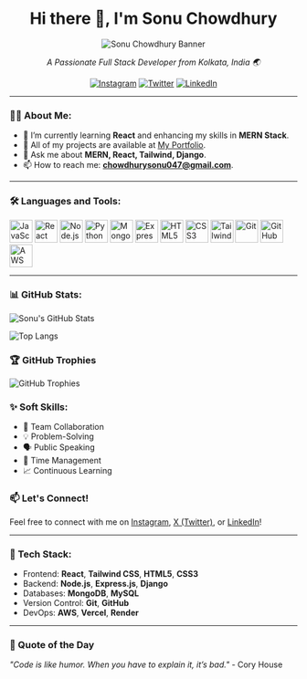 <h1 align="center">Hi there 👋, I'm Sonu Chowdhury</h1>

<p align="center">
  <!-- Replace with your new banner image link -->
  <img src="https://via.placeholder.com/800x200.png?text=Welcome+to+Sonu+Chowdhury's+GitHub+Profile" alt="Sonu Chowdhury Banner" />
</p>

<p align="center">
  <em>A Passionate Full Stack Developer from Kolkata, India 🌏</em>
</p>

<p align="center">
  <a href="https://www.instagram.com/sonuu.chowdhury?igsh=c2RnZWZhdHE1ZXR0"><img src="https://img.shields.io/badge/-Instagram-E4405F?logo=instagram&logoColor=white&style=for-the-badge" alt="Instagram"></a>
  <a href="https://x.com/SonuuChowdhury?t=UY5NknENb2Zz2W8qwGgF5A&s=09"><img src="https://img.shields.io/badge/-X-1DA1F2?logo=Twitter&logoColor=white&style=for-the-badge" alt="Twitter"></a>
  <a href="https://www.linkedin.com/in/sonu-chowdhury-5378612b2?utm_source=share&utm_campaign=share_via&utm_content=profile&utm_medium=android_app"><img src="https://img.shields.io/badge/-LinkedIn-0077B5?logo=linkedin&logoColor=white&style=for-the-badge" alt="LinkedIn"></a>
</p>

---

### 👨‍💻 About Me:
- 🌱 I’m currently learning **React** and enhancing my skills in **MERN Stack**.
- 🚀 All of my projects are available at [My Portfolio](https://portfolio-sonuuchowdhury.vercel.app/).
- 💬 Ask me about **MERN, React, Tailwind, Django**.
- 📫 How to reach me: **chowdhurysonu047@gmail.com**.

---

### 🛠️ Languages and Tools:
<p>
  <img src="https://cdn.jsdelivr.net/gh/devicons/devicon/icons/javascript/javascript-original.svg" alt="JavaScript" width="40" height="40" />
  <img src="https://cdn.jsdelivr.net/gh/devicons/devicon/icons/react/react-original.svg" alt="React" width="40" height="40" />
  <img src="https://cdn.jsdelivr.net/gh/devicons/devicon/icons/nodejs/nodejs-original.svg" alt="Node.js" width="40" height="40" />
  <img src="https://cdn.jsdelivr.net/gh/devicons/devicon/icons/python/python-original.svg" alt="Python" width="40" height="40" />
  <img src="https://cdn.jsdelivr.net/gh/devicons/devicon/icons/mongodb/mongodb-original.svg" alt="MongoDB" width="40" height="40" />
  <img src="https://cdn.jsdelivr.net/gh/devicons/devicon/icons/express/express-original.svg" alt="Express.js" width="40" height="40" />
  <img src="https://cdn.jsdelivr.net/gh/devicons/devicon/icons/html5/html5-original.svg" alt="HTML5" width="40" height="40" />
  <img src="https://cdn.jsdelivr.net/gh/devicons/devicon/icons/css3/css3-original.svg" alt="CSS3" width="40" height="40" />
  <img src="https://cdn.jsdelivr.net/gh/devicons/devicon/icons/tailwindcss/tailwindcss-plain.svg" alt="Tailwind CSS" width="40" height="40" />
  <img src="https://cdn.jsdelivr.net/gh/devicons/devicon/icons/git/git-original.svg" alt="Git" width="40" height="40" />
  <img src="https://cdn.jsdelivr.net/gh/devicons/devicon/icons/github/github-original.svg" alt="GitHub" width="40" height="40" />
  <img src="https://cdn.jsdelivr.net/gh/devicons/devicon/icons/aws/aws-original.svg" alt="AWS" width="40" height="40" />
</p>

---

### 📊 GitHub Stats:
![Sonu's GitHub Stats](https://github-readme-stats.vercel.app/api?username=SonuuChowdhury&show_icons=true&theme=radical)

![Top Langs](https://github-readme-stats.vercel.app/api/top-langs/?username=SonuuChowdhury&layout=compact&theme=radical)

### 🏆 GitHub Trophies
![GitHub Trophies](https://github-profile-trophy.vercel.app/?username=SonuuChowdhury&theme=radical&no-frame=true)

### ✨ Soft Skills:
- 🤝 Team Collaboration
- 💡 Problem-Solving
- 🗣 Public Speaking
- 📅 Time Management
- 📈 Continuous Learning

### 📫 Let's Connect!
Feel free to connect with me on [Instagram](https://www.instagram.com/sonuu.chowdhury?igsh=c2RnZWZhdHE1ZXR0), [X (Twitter)](https://x.com/SonuuChowdhury?t=UY5NknENb2Zz2W8qwGgF5A&s=09), or [LinkedIn](https://www.linkedin.com/in/sonu-chowdhury-5378612b2?utm_source=share&utm_campaign=share_via&utm_content=profile&utm_medium=android_app)!

---

### 🚀 Tech Stack:
- Frontend: **React**, **Tailwind CSS**, **HTML5**, **CSS3**
- Backend: **Node.js**, **Express.js**, **Django**
- Databases: **MongoDB**, **MySQL**
- Version Control: **Git**, **GitHub**
- DevOps: **AWS**, **Vercel**, **Render**

---

### 🌟 Quote of the Day
_"Code is like humor. When you have to explain it, it’s bad."_ - Cory House
